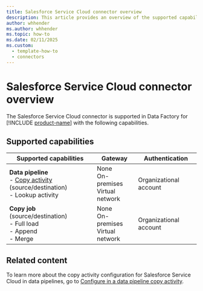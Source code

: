 ```yaml
---
title: Salesforce Service Cloud connector overview
description: This article provides an overview of the supported capabilities of the Salesforce Service Cloud connector.
author: whhender
ms.author: whhender
ms.topic: how-to
ms.date: 02/11/2025
ms.custom:
  - template-how-to
  - connectors
---
```


# Salesforce Service Cloud connector overview

The Salesforce Service Cloud connector is supported in Data Factory for [!INCLUDE [product-name](../includes/product-name.md)] with the following capabilities.

## Supported capabilities


| Supported capabilities| Gateway | Authentication|
|---------| --------| --------|
| **Data pipeline**<br>- [Copy activity](connector-salesforce-service-cloud-copy-activity.md) (source/destination) <br>- Lookup activity    |None<br> On-premises<br> Virtual network |Organizational account |
| **Copy job** (source/destination) <br>- Full load<br>- Append<br>- Merge |None<br> On-premises<br> Virtual network |Organizational account |

## Related content

To learn more about the copy activity configuration for Salesforce Service Cloud in data pipelines, go to [Configure in a data pipeline copy activity](connector-salesforce-service-cloud-copy-activity.md).
